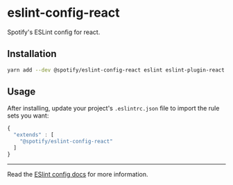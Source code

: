 # eslint-config-react

Spotify's ESLint config for react.

## Installation

```sh
yarn add --dev @spotify/eslint-config-react eslint eslint-plugin-react eslint-plugin-jsx-a11y
```

## Usage

After installing, update your project's `.eslintrc.json` file to import the rule sets you want:

```js
{
  "extends" : [
    "@spotify/eslint-config-react"
  ]
}
```

---

Read the [ESlint config docs](http://eslint.org/docs/user-guide/configuring#extending-configuration-files)
for more information.
